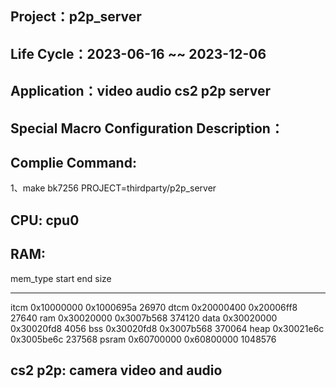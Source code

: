 ## Project：p2p_server

## Life Cycle：2023-06-16 ~~ 2023-12-06

## Application：video audio cs2 p2p server

## Special Macro Configuration Description：

## Complie Command:
1、make bk7256 PROJECT=thirdparty/p2p_server

## CPU: cpu0

## RAM:
mem_type start      end        size
-------- ---------- ---------- --------
itcm     0x10000000 0x1000695a 26970
dtcm     0x20000400 0x20006ff8 27640
ram      0x30020000 0x3007b568 374120
data     0x30020000 0x30020fd8 4056
bss      0x30020fd8 0x3007b568 370064
heap     0x30021e6c 0x3005be6c 237568
psram    0x60700000 0x60800000 1048576

## cs2 p2p: camera video and audio
